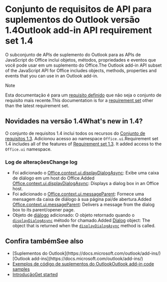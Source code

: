 # <a name="outlook-add-in-api-requirement-set-14"></a><span data-ttu-id="4e956-101">Conjunto de requisitos de API para suplementos do Outlook versão 1.4</span><span class="sxs-lookup"><span data-stu-id="4e956-101">Outlook add-in API requirement set 1.4</span></span>

<span data-ttu-id="4e956-102">O subconjunto de APIs de suplemento do Outlook para as APIs de JavaScript do Office inclui objetos, métodos, propriedades e eventos que você pode usar em um suplemento do Office.</span><span class="sxs-lookup"><span data-stu-id="4e956-102">The Outlook add-in API subset of the JavaScript API for Office includes objects, methods, properties and events that you can use in an Outlook add-in.</span></span>

> [!NOTE]
> <span data-ttu-id="4e956-103">Esta documentação é para um [requisito definido](/javascript/office/requirement-sets/outlook-api-requirement-sets) que não seja o conjunto de requisito mais recente.</span><span class="sxs-lookup"><span data-stu-id="4e956-103">This documentation is for a [requirement set](/javascript/office/requirement-sets/outlook-api-requirement-sets) other than the latest requirement set.</span></span>

## <a name="whats-new-in-14"></a><span data-ttu-id="4e956-104">Novidades na versão 1.4</span><span class="sxs-lookup"><span data-stu-id="4e956-104">What's new in 1.4?</span></span>

<span data-ttu-id="4e956-p101">O conjunto de requisitos 1.4 inclui todos os recursos do [Conjunto de requisitos 1.3](../requirement-set-1.3/outlook-requirement-set-1.3.md). Adicionou acesso ao namespace `Office.ui`.</span><span class="sxs-lookup"><span data-stu-id="4e956-p101">Requirement set 1.4 includes all of the features of [Requirement set 1.3](../requirement-set-1.3/outlook-requirement-set-1.3.md). It added access to the `Office.ui` namespace.</span></span>

### <a name="change-log"></a><span data-ttu-id="4e956-107">Log de alterações</span><span class="sxs-lookup"><span data-stu-id="4e956-107">Change log</span></span>

- <span data-ttu-id="4e956-108">Foi adicionado o [Office.context.ui.displayDialogAsync](/javascript/api/office/office.ui#displaydialogasync-startaddress--options--callback-): Exibe uma caixa de diálogo em um host do Office.</span><span class="sxs-lookup"><span data-stu-id="4e956-108">Added [Office.context.ui.displayDialogAsync](/javascript/api/office/office.ui#displaydialogasync-startaddress--options--callback-): Displays a dialog box in an Office host.</span></span>
- <span data-ttu-id="4e956-109">Foi adicionado o [Office.context.ui.messageParent](/javascript/api/office/office.ui#messageparent-messageobject-): Fornece uma mensagem da caixa de diálogo à sua página pai/de abertura.</span><span class="sxs-lookup"><span data-stu-id="4e956-109">Added [Office.context.ui.messageParent](/javascript/api/office/office.ui#messageparent-messageobject-): Delivers a message from the dialog box to its parent/opener page.</span></span>
- <span data-ttu-id="4e956-110">Objeto de [diálogo](/javascript/api/office/office.dialog) adicionado: O objeto retornado quando o [`displayDialogAsync`](/javascript/api/office/office.ui#displaydialogasync-startaddress--options--callback-) método for chamado.</span><span class="sxs-lookup"><span data-stu-id="4e956-110">Added [Dialog](/javascript/api/office/office.dialog) object: The object that is returned when the [`displayDialogAsync`](/javascript/api/office/office.ui#displaydialogasync-startaddress--options--callback-) method is called.</span></span>

## <a name="see-also"></a><span data-ttu-id="4e956-111">Confira também</span><span class="sxs-lookup"><span data-stu-id="4e956-111">See also</span></span>

- <span data-ttu-id="4e956-112">
  [Suplementos do Outlook](https://docs.microsoft.com/outlook/add-ins/)</span><span class="sxs-lookup"><span data-stu-id="4e956-112">[Outlook add-ins](https://docs.microsoft.com/outlook/add-ins/)</span></span>
- [<span data-ttu-id="4e956-113">Exemplos de código de suplementos do Outlook</span><span class="sxs-lookup"><span data-stu-id="4e956-113">Outlook add-in code samples</span></span>](https://developer.microsoft.com/outlook/gallery/?filterBy=Outlook,Samples,Add-ins)
- [<span data-ttu-id="4e956-114">Introdução</span><span class="sxs-lookup"><span data-stu-id="4e956-114">Get started</span></span>](https://docs.microsoft.com/outlook/add-ins/quick-start)